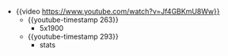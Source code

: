 - {{video https://www.youtube.com/watch?v=Jf4GBKmU8Ww}}
	- {{youtube-timestamp 263}}
		- 5x1900
	- {{youtube-timestamp 293}}
		- stats
